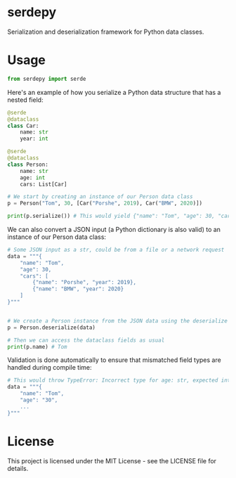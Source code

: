 # serdepy
Serialization and deserialization framework for Python data classes.


# Usage
```py
from serdepy import serde
```

Here's an example of how you serialize a Python data structure that has a nested field:
```py
@serde
@dataclass
class Car:
    name: str
    year: int

@serde
@dataclass
class Person:
    name: str
    age: int
    cars: List[Car]

# We start by creating an instance of our Person data class
p = Person("Tom", 30, [Car("Porshe", 2019), Car("BMW", 2020)])

print(p.serialize()) # This would yield {"name": "Tom", "age": 30, "cars": [{"name": "Porshe", "year": 2019}, {"name": "BMW", "year": 2020}]}
```

We can also convert a JSON input (a Python dictionary is also valid) to an instance of our Person data class:
```py
# Some JSON input as a str, could be from a file or a network request
data = """{
    "name": "Tom",
    "age": 30,
    "cars": [
        {"name": "Porshe", "year": 2019},
        {"name": "BMW", "year": 2020}
    ]
}"""


# We create a Person instance from the JSON data using the deserialize method
p = Person.deserialize(data) 

# Then we can access the dataclass fields as usual
print(p.name) # Tom
```

Validation is done automatically to ensure that mismatched field types are handled during compile time:
```py
# This would throw TypeError: Incorrect type for age: str, expected int instead
data = """{
    "name": "Tom",
    "age": "30",
    ...
}"""
```



# License
This project is licensed under the MIT License - see the LICENSE file for details.
